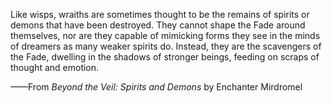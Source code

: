 Like wisps, wraiths are sometimes thought to be the remains of spirits or demons that have been destroyed. They cannot shape the Fade around themselves, nor are they capable of mimicking forms they see in the minds of dreamers as many weaker spirits do. Instead, they are the scavengers of the Fade, dwelling in the shadows of stronger beings, feeding on scraps of thought and emotion.

——From <i> Beyond the Veil: Spirits and Demons </i> by Enchanter Mirdromel
